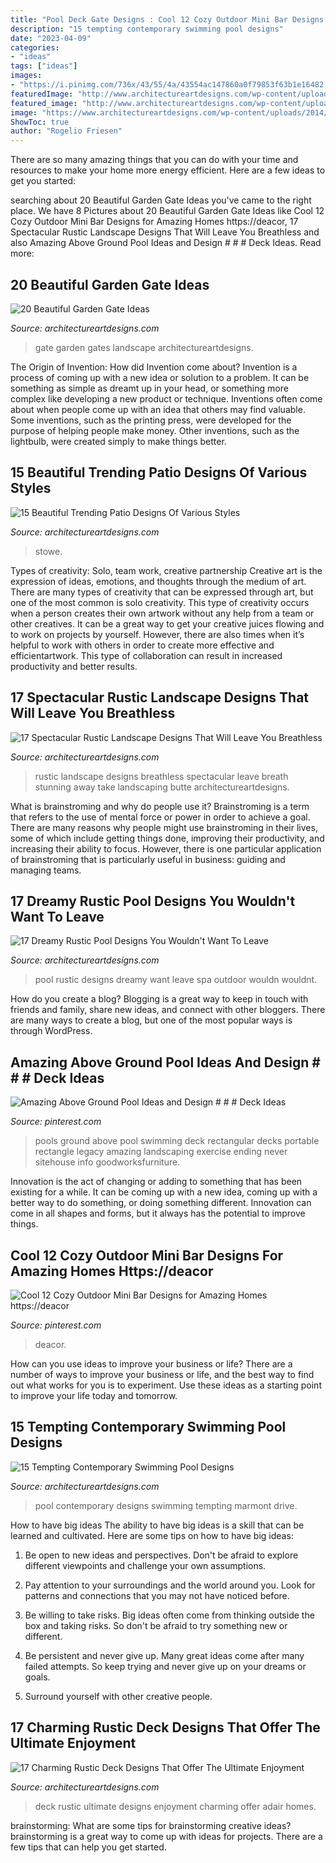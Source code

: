 ```yaml
---
title: "Pool Deck Gate Designs : Cool 12 Cozy Outdoor Mini Bar Designs For Amazing Homes Https://deacor"
description: "15 tempting contemporary swimming pool designs"
date: "2023-04-09"
categories:
- "ideas"
tags: ["ideas"]
images:
- "https://i.pinimg.com/736x/43/55/4a/43554ac147860a0f79853f63b1e16482.jpg"
featuredImage: "http://www.architectureartdesigns.com/wp-content/uploads/2015/08/17-Spectacular-Rustic-Landscape-Designs-That-Will-Leave-You-Breathless-16.jpg"
featured_image: "http://www.architectureartdesigns.com/wp-content/uploads/2014/09/15-Beautiful-Trending-Patio-Designs-Of-Various-Styles-12.jpg"
image: "https://www.architectureartdesigns.com/wp-content/uploads/2014/09/15-Tempting-Contemporary-Swimming-Pool-Designs-11-630x898.jpg"
ShowToc: true
author: "Rogelio Friesen"
---
```



There are so many amazing things that you can do with your time and resources to make your home more energy efficient. Here are a few ideas to get you started:

	

		
searching about 20 Beautiful Garden Gate Ideas you've came to the right place. We have 8 Pictures about 20 Beautiful Garden Gate Ideas like Cool 12 Cozy Outdoor Mini Bar Designs for Amazing Homes https://deacor, 17 Spectacular Rustic Landscape Designs That Will Leave You Breathless and also Amazing Above Ground Pool Ideas and Design # # # Deck Ideas. Read more:
		
    
## 20 Beautiful Garden Gate Ideas

<img loading=lazy src="https://www.architectureartdesigns.com/wp-content/uploads/2013/03/Gates-ArchitectureArtDesigns-3.jpg" onerror="this.onerror=null;this.src='https://tse4.mm.bing.net/th?id=OIP.0Tn1q6u9wwBFjB7gU21DKwHaLH&amp;pid=15.1';" alt="20 Beautiful Garden Gate Ideas">

_Source: architectureartdesigns.com_

>gate garden gates landscape architectureartdesigns. 

	

The Origin of Invention: How did Invention come about?
Invention is a process of coming up with a new idea or solution to a problem. It can be something as simple as dreamt up in your head, or something more complex like developing a new product or technique. Inventions often come about when people come up with an idea that others may find valuable. Some inventions, such as the printing press, were developed for the purpose of helping people make money. Other inventions, such as the lightbulb, were created simply to make things better.

    
## 15 Beautiful Trending Patio Designs Of Various Styles

<img loading=lazy src="http://www.architectureartdesigns.com/wp-content/uploads/2014/09/15-Beautiful-Trending-Patio-Designs-Of-Various-Styles-12.jpg" onerror="this.onerror=null;this.src='https://tse3.mm.bing.net/th?id=OIP.u_3Ne6yps7HhaK3MvDTyoQHaHj&amp;pid=15.1';" alt="15 Beautiful Trending Patio Designs Of Various Styles">

_Source: architectureartdesigns.com_

>stowe. 

	

Types of creativity: Solo, team work, creative partnership
Creative art is the expression of ideas, emotions, and thoughts through the medium of art. There are many types of creativity that can be expressed through art, but one of the most common is solo creativity. This type of creativity occurs when a person creates their own artwork without any help from a team or other creatives. It can be a great way to get your creative juices flowing and to work on projects by yourself. However, there are also times when it’s helpful to work with others in order to create more effective and efficientartwork. This type of collaboration can result in increased productivity and better results.

    
## 17 Spectacular Rustic Landscape Designs That Will Leave You Breathless

<img loading=lazy src="http://www.architectureartdesigns.com/wp-content/uploads/2015/08/17-Spectacular-Rustic-Landscape-Designs-That-Will-Leave-You-Breathless-16.jpg" onerror="this.onerror=null;this.src='https://tse3.mm.bing.net/th?id=OIP.MObb3h2n1Bsj-jWnZvhSdQHaJ4&amp;pid=15.1';" alt="17 Spectacular Rustic Landscape Designs That Will Leave You Breathless">

_Source: architectureartdesigns.com_

>rustic landscape designs breathless spectacular leave breath stunning away take landscaping butte architectureartdesigns. 

	

What is brainstroming and why do people use it?
Brainstroming is a term that refers to the use of mental force or power in order to achieve a goal. There are many reasons why people might use brainstroming in their lives, some of which include getting things done, improving their productivity, and increasing their ability to focus. However, there is one particular application of brainstroming that is particularly useful in business: guiding and managing teams.

    
## 17 Dreamy Rustic Pool Designs You Wouldn&#039;t Want To Leave

<img loading=lazy src="https://www.architectureartdesigns.com/wp-content/uploads/2015/11/17-Dreamy-Rustic-Pool-Designs-You-Wouldnt-Want-To-Leave-7-630x419.jpg" onerror="this.onerror=null;this.src='https://tse1.mm.bing.net/th?id=OIP.fIopDStGUhA8aGUyUUijGAHaE7&amp;pid=15.1';" alt="17 Dreamy Rustic Pool Designs You Wouldn&#039;t Want To Leave">

_Source: architectureartdesigns.com_

>pool rustic designs dreamy want leave spa outdoor wouldn wouldnt. 

	

How do you create a blog?
Blogging is a great way to keep in touch with friends and family, share new ideas, and connect with other bloggers. There are many ways to create a blog, but one of the most popular ways is through WordPress.

    
## Amazing Above Ground Pool Ideas And Design # # # Deck Ideas

<img loading=lazy src="https://i.pinimg.com/736x/43/55/4a/43554ac147860a0f79853f63b1e16482.jpg" onerror="this.onerror=null;this.src='https://tse4.mm.bing.net/th?id=OIP.NEwsqidUtGbOat1X72uO2QHaJ3&amp;pid=15.1';" alt="Amazing Above Ground Pool Ideas and Design # # # Deck Ideas">

_Source: pinterest.com_

>pools ground above pool swimming deck rectangular decks portable rectangle legacy amazing landscaping exercise ending never sitehouse info goodworksfurniture. 

	

Innovation is the act of changing or adding to something that has been existing for a while. It can be coming up with a new idea, coming up with a better way to do something, or doing something different. Innovation can come in all shapes and forms, but it always has the potential to improve things.

    
## Cool 12 Cozy Outdoor Mini Bar Designs For Amazing Homes Https://deacor

<img loading=lazy src="https://i.pinimg.com/originals/f7/4e/1b/f74e1b817d517a9976f3d209f27ba21c.jpg" onerror="this.onerror=null;this.src='https://tse1.mm.bing.net/th?id=OIP.ZxxS6mftlxzvdXjSkc_1OAHaJ4&amp;pid=15.1';" alt="Cool 12 Cozy Outdoor Mini Bar Designs for Amazing Homes https://deacor">

_Source: pinterest.com_

>deacor. 

	

How can you use ideas to improve your business or life?
There are a number of ways to improve your business or life, and the best way to find out what works for you is to experiment. Use these ideas as a starting point to improve your life today and tomorrow.

    
## 15 Tempting Contemporary Swimming Pool Designs

<img loading=lazy src="https://www.architectureartdesigns.com/wp-content/uploads/2014/09/15-Tempting-Contemporary-Swimming-Pool-Designs-11-630x898.jpg" onerror="this.onerror=null;this.src='https://tse2.mm.bing.net/th?id=OIP.LzbIwxxD8A4HBUZdn7cGRgHaKj&amp;pid=15.1';" alt="15 Tempting Contemporary Swimming Pool Designs">

_Source: architectureartdesigns.com_

>pool contemporary designs swimming tempting marmont drive. 

	

How to have big ideas
The ability to have big ideas is a skill that can be learned and cultivated. Here are some tips on how to have big ideas:
1. Be open to new ideas and perspectives. Don't be afraid to explore different viewpoints and challenge your own assumptions.

2. Pay attention to your surroundings and the world around you. Look for patterns and connections that you may not have noticed before.

3. Be willing to take risks. Big ideas often come from thinking outside the box and taking risks. So don't be afraid to try something new or different.

4. Be persistent and never give up. Many great ideas come after many failed attempts. So keep trying and never give up on your dreams or goals.

5. Surround yourself with other creative people.

    
## 17 Charming Rustic Deck Designs That Offer The Ultimate Enjoyment

<img loading=lazy src="https://www.architectureartdesigns.com/wp-content/uploads/2015/02/17-Charming-Rustic-Deck-Designs-That-Offer-The-Ultimate-Enjoyment-12-630x945.jpg" onerror="this.onerror=null;this.src='https://tse2.mm.bing.net/th?id=OIP.6NTvpJAuRUf7MSAHMuxBCwHaLH&amp;pid=15.1';" alt="17 Charming Rustic Deck Designs That Offer The Ultimate Enjoyment">

_Source: architectureartdesigns.com_

>deck rustic ultimate designs enjoyment charming offer adair homes. 

	

brainstorming: What are some tips for brainstorming creative ideas?
brainstorming is a great way to come up with ideas for projects. There are a few tips that can help you get started.

